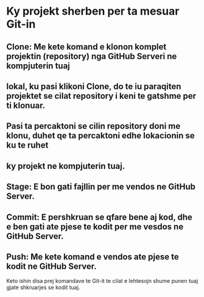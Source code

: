 # Ky projekt sherben per ta mesuar Git-in
## Clone: Me kete komand e klonon komplet projektin (repository) nga GitHub Serveri ne kompjuterin tuaj
## lokal, ku pasi klikoni Clone, do te iu paraqiten projektet se cilat repository i keni te gatshme per ti klonuar.
## Pasi ta percaktoni se cilin repository doni me klonu, duhet qe ta percaktoni edhe lokacionin se ku te ruhet
## ky projekt ne kompjuterin tuaj.
## Stage: E bon gati fajllin per me vendos ne GitHub Server. 
## Commit: E pershkruan se qfare bene aj kod, dhe e ben gati ate pjese te kodit per me vesdos ne GitHub Server.
## Push:  Me kete komand e vendos ate pjese te kodit ne GitHub Server.

Keto ishin disa prej komandave te Git-it te cilat e lehtesojn shume punen tuaj gjate shkruarjes se kodit tuaj.